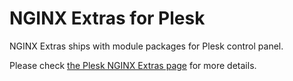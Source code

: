 # NGINX Extras for Plesk

NGINX Extras ships with module packages for Plesk control panel.

Please check [the Plesk NGINX Extras page](https://www.getpagespeed.com/nginx-extras-for-plesk) for more details.